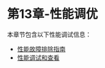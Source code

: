 # 第13章-性能调优

本章节包含以下性能调试信息：

- [性能故障排除指南](../13-Performance-Tuning/Performance-Troubleshooting-Guide.md)
- [性能调试和查看](../13-Performance-Tuning/Tuning-and-Profiling-Logstash-Performance.md)

